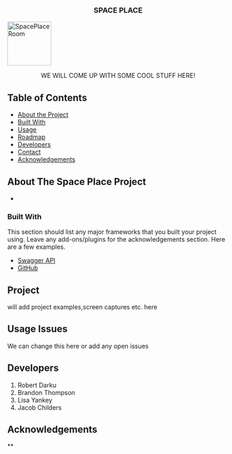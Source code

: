 <!-- PROJECT LOGO -->
<br />
<p align="center">
  <h3 align="center">SPACE PLACE</h3>
<a href="SpaceRoom.png">
    <img src="SpaceRoom.png" alt="SpacePlaceRoom" width="100" height="100">  <!--images here for space place project--->
  </a>
  <p align="center">
    WE WILL COME UP WITH SOME COOL STUFF HERE!
    <br />
  </p>
</p>

<!-- TABLE OF CONTENTS -->
## Table of Contents

* [About the Project](#About_The_Space_Place_Project)
* [Built With](#built-with)
* [Usage](#usage)
* [Roadmap](#roadmap)
* [Developers](#developers)
* [Contact](#contact)
* [Acknowledgements](#acknowledgements)

<!-- ABOUT THE PROJECT -->
## About The Space Place Project
* 

### Built With
This section should list any major frameworks that you built your project using. Leave any add-ons/plugins for the acknowledgements section. Here are a few examples.
* [Swagger API](https://getbootstrap.com)
* [GitHub](https://github.com)

<!-- PROJECT EXAMPLES -->
## Project

will add project examples,screen captures etc. here

<!-- OPEN ISSUES -->
## Usage Issues
We can change this here or add any open issues

<!-- DEVELOPERS -->
## Developers
1. Robert Darku
2. Brandon Thompson
3. Lisa Yankey
4. Jacob Childers


<!-- ACKNOWLEDGEMENTS -->
## Acknowledgements
** 


